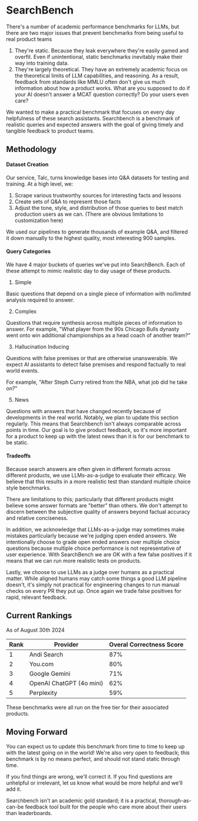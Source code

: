 # SearchBench

There's a number of academic performance benchmarks for LLMs, but there are two major issues that prevent benchmarks from being useful to real product teams

1. They're static. Because they leak everywhere they're easily gamed and overfit. Even if unintentional, static benchmarks inevitably make their way into training data.
2. They're largely theoretical. They have an extremely academic focus on the theoretical limits of LLM capabilities, and reasoning. As a result, feedback from standards like MMLU often don't give us much information about how a product works. What are you supposed to do if your AI doesn't answer a MCAT question correctly? Do your users even care? 

We wanted to make a practical benchmark that focuses on every day helpfulness of these search assistants. 
Searchbench is a benchmark of realistic queries and expected answers with the goal of giving timely and tangible feedback to product teams.

## Methodology

#### Dataset Creation

Our service, Talc, turns knowledge bases into Q&A datasets for testing and training. At a high level, we:

1. Scrape various trustworthy sources for interesting facts and lessons
2. Create sets of Q&A to represent those facts
3. Adjust the tone, style, and distribution of those queries to best match production users as we can. (There are obvious limitations to customization here)

We used our pipelines to generate thousands of example Q&A, and filtered it down manually to the highest quality, most interesting 900 samples.

#### Query Categories

We have 4 major buckets of queries we've put into SearchBench. Each of these attempt to mimic realistic day to day usage of these products.

1. Simple

Basic questions that depend on a single piece of information with no/limited analysis required to answer.

2. Complex

Questions that require synthesis across multiple pieces of information to answer. For example, "What player from the 90s Chicago Bulls dynasty went onto win additional championships as a head coach of another team?"

3. Hallucination Inducing
 
Questions with false premises or that are otherwise unanswerable. We expect AI assistants to detect false premises and respond factually to real world events.

For example, "After Steph Curry retired from the NBA, what job did he take on?"

5. News

Questions with answers that have changed recently because of developments in the real world. 
Notably, we plan to update this section regularly. This means that Searchbench isn't always comparable across points in time.
Our goal is to give product feedback, so it's more important for a product to keep up with the latest news than it is for our benchmark to be static.

#### Tradeoffs

Because search answers are often given in different formats across different products, we use LLMs-as-a-judge to evaluate their efficacy. We believe that this results in a more realistic test than standard multiple choice style benchmarks.

There are limitations to this; particularly that different products might believe some answer formats are "better" than others. We don't attempt to discern between the subjective quality of answers beyond factual accuracy and relative conciseness.

In addition, we acknowledge that LLMs-as-a-judge may sometimes make mistakes particularly because we're judging open ended answers. We intentionally choose to grade open ended answers over multiple choice questions because multiple choice performance is not representative of user experience. With SearchBench we are OK with a few false positives if it means that we can run more realistic tests on products.

Lastly, we choose to use LLMs as a judge over humans as a practical matter. While aligned humans may catch some things a good LLM pipeline doesn't, it's simply not practical for engineering changes to run manual checks on every PR they put up. Once again we trade false positives for rapid, relevant feedback.

## Current Rankings
As of August 30th 2024

| Rank | Provider | Overal Correctness Score |
| --- | --- | --- |
| 1 | Andi Search | 87% |
| 2 | You.com | 80% |
| 3 | Google Gemini | 71% |
| 4 | OpenAI ChatGPT (4o mini) | 62% |
| 5 | Perplexity  | 59% |

These benchmarks were all run on the free tier for their associated products.

## Moving Forward

You can expect us to update this benchmark from time to time to keep up with the latest going on in the world! We're also very open to feedback; this benchmark is by no means perfect, and should not stand static through time.

If you find things are wrong, we'll correct it. If you find questions are unhelpful or irrelevant, let us know what would be more helpful and we'll add it. 

Searchbench isn't an academic gold standard; it is a practical, thorough-as-can-be feedback tool built for the people who care more about their users than leaderboards.




